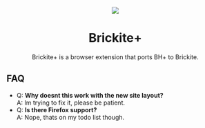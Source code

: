 <p align="center">
  <img src="https://github.com/kingofcube/Brickite-Plus/assets/138169081/4c7fc74e-7989-4a92-a7c7-b82fbc473c96" />
</p>
<h1 align="center">Brickite+</h1>
<p align="center">
Brickite+ is a browser extension that ports BH+ to Brickite.
</p>

## FAQ
- Q: **Why doesnt this work with the new site layout?**\
  A: Im trying to fix it, please be patient.
- Q: **Is there Firefox support?**\
  A: Nope, thats on my todo list though.
